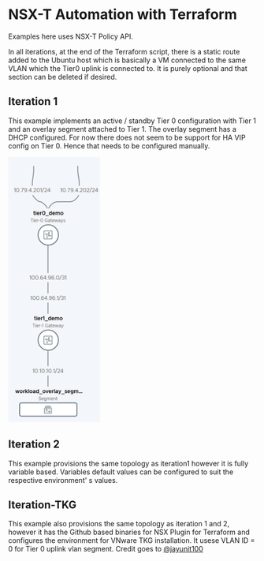 # NSX-T Automation with Terraform

Examples here uses NSX-T Policy API. 

In all iterations, at the end of the Terraform script, there is a static route added to the Ubuntu host which is basically a VM connected to the same VLAN which the Tier0 uplink is connected to. It is purely optional and that section can be deleted if desired.


## Iteration 1 

This example implements an active / standby Tier 0 configuration with Tier 1 and an overlay segment attached to Tier 1. The overlay segment has a DHCP configured. For now there does not seem to be support for HA VIP config on Tier 0. Hence that needs to be configured manually.

![](Iteration1_Topology.png)

## Iteration 2

This example provisions the same topology as iteration1 however it is fully variable based. Variables default values can be configured to suit the respective environment' s values. 

## Iteration-TKG

This example also provisions the same topology as iteration 1 and 2, however it has the Github based binaries for NSX Plugin for Terraform and configures the environment for VNware TKG installation. It usese VLAN ID = 0 for Tier 0 uplink vlan segment. Credit goes to [@jayunit100](https://github.com/jayunit100)
